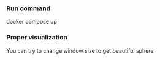 ### Run command

docker compose up

### Proper visualization

You can try to change window size to get beautiful sphere
